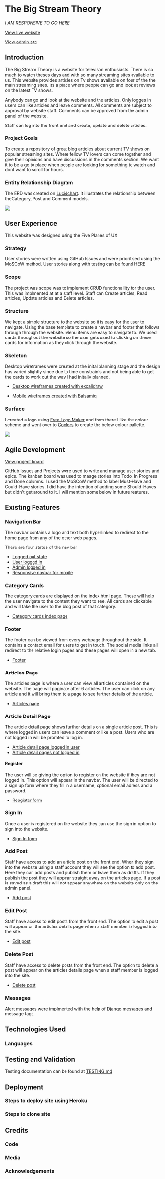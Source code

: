 # The Big Stream Theory

*I AM RESPONSIVE TO GO HERE*

[View live website](https://the-big-stream-theory-92a5f2837220.herokuapp.com/)

[View admin site](https://the-big-stream-theory-92a5f2837220.herokuapp.com/admin/login/?next=/admin/)


## Introduction

The Big Stream Theory is a website for televison enthusiasts. There is so much to watch theses days and with so many streaming sites available to us.
This website provides articles on Tv shows available on four of the the main streaming sites. Its a place where people can go and look at reviews on the latest TV shows.

Anybody can go and look at the website and the articles. Only logges in users can like articles and leave comments. All comments are subject to approval by website staff. Comments can be approved from the admin panel of the website.

Staff can log into the front end and create, update and delete articles.

### Project Goals

To create a repository of great blog articles about current TV shows on popular streaming sites. Where fellow TV lovers can come together and give their opinions and have discussions in the comments section. We want it to be a go to place when people are looking for something to watch and dont want to scroll for hours.

### Entity Relationship Diagram

The ERD was created on [Lucidchart](https://www.lucidchart.com/). It illustrates the relationship between theCategory, Post and Comment models.

![](documentation/images/erd_diagram.png)

## User Experience

This website was designed using the Five Planes of UX

### Strategy

User stories were written using GitHub Issues and were prioritised using the MoSCoW method. User stories along with testing can be found HERE 

### Scope

The project was scope was to implement CRUD functionaility for the user. This was implmented at at a staff level. Staff can Create articles, Read articles, Update articles and Delete articles. 

### Structure

We kept a simple structure to the website so it is easy for the user to navigate. Using the base template to create a navbar and footer that follows through through the website. Menu items are easy to navigate to. We used cards throughout the website so the user gets used to clicking on these cards for information as they click through the website.

### Skeleton

Desktop wireframes were created at the inital planning stage and the design has varied slightly since due to time constraints and not being able to get the cards to work out the way I had initally planned.

* [Desktop wireframes created with excalidraw](documentation/images/desktop_wireframes.png)

* [Mobile wireframes created with Balsamiq](documentation/images/mobile_wireframes.png)
  
### Surface

I created a logo using [Free Logo Maker](https://www.namecheap.com/) and from there I like the colour scheme and went over to [Coolors](https://coolors.co/) to create the below colour pallette.

![](documentation/images/colour_pallette.png)

## Agile Development

[View project board](https://github.com/users/Lornavav/projects/4)

GitHub Issues and Projects were used to write and manage user stories and epics. The kanban board was used to maage stories into Todo, In Progress and Done columns. I used the MoSCoW method to label Must-Have and Could-Have stories. I did have the intention of adding some Should-Haves but didn't get around to it. I will mention some below in future features.

## Existing Features

### Navigation Bar

The navbar contains a logo and text both hyperlinked to redirect to the home page from any of the other web pages.

There are four  states of the nav bar

* [Logged out state](documentation/images/navbar_logged_out.png)
* [User logggd in](documentation/images/navbar_user.png)
* [Admin logged in](documentation/images/navbar_admin.png)
* [Responsive navbar for mobile](documentation/images/navbar_responsive.png)

### Category Cards

The category cards are displayed on the index.html page. These will help the user navigate to the content they want to see. All cards are clickable and will take the user to the blog post of that category.

* [Category cards index page](documentation/images/category_cards.png)

### Footer

The footer can be viewed from every webpage throughout the side. It contains a contact email for users to get in touch. The social media links all redirect to the relative login pages and these pages will open in a new tab.

* [Footer](documentation/images/footer.png)

### Articles Page

The articles page is where a user can view all articles contained on the website. The page will paginate after 6 articles. The user can click on any article and it will bring them to a page to see further details of the article.

* [Articles page](documentation/images/articles_page.png)

### Article Detail Page

The article detail page shows further details on a single article post. This is where logged in users can leave a comment or like a post. Users who are not logged in will be promted to log in.

* [Article detail page logged in user](documentation/images/article_detail_page.png)
* [Article detail pages not logged in](documentation/images/article_details_not_logged_in.png)

#### Register

The user will be giving the option to register on the website if they are not logged in. This option will appear in the navbar. The user will be directed to a sign up form where they fill in a username, optional email adress and a password.

* [Resgister form](documentation/images/register.png)

### Sign In

Once a user is registered on the website they can use the sign in option to sign into the website.

* [Sign In form](documentation/images/sign_in.png)

### Add Post

Staff have access to add an article post on the front end. When they sign into the website using a staff account they will see the option to add post. Here they can add posts and publish them or leave them as drafts. If they publish the post they will appear straight away on the articles page. If a post is saved as a draft this will not appear anywhere on the website only on the admin panel.

* [Add post](documentation/images/add_post.png)

### Edit Post

Staff have access to edit posts from the front end. The option to edit a post will appear on the articles details page when a staff member is logged into the site.

* [Edit post](documentation/images/edit_post.png)
  
### Delete Post

Staff have access to delete posts from the front end. The option to delete a post will appear on the articles details page when a staff member is logged into the site.

* [Delete post](documentation/images/delete_article.png)

### Messages

Alert messages were implmented with the help of Django messages and message tags. 

## Technologies Used

### Languages

## Testing and Validation

Testing documentation can be found at [TESTING.md](TESTING.md)

## Deployment

### Steps to deploy site using Heroku

### Steps to clone site

## Credits

### Code

### Media

### Acknowledgements